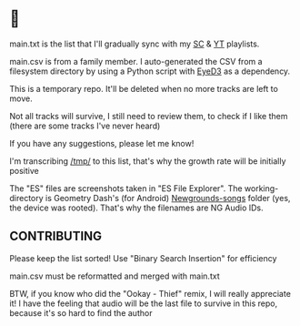 # 🎵

main.txt is the list that I'll gradually sync with my [SC](https://soundcloud.com/rudxain/sets/music-playlist) & [YT](https://youtube.com/playlist?list=PLUryK3zza2ScWOhbd__X4Ne0xC6TlKiiH) playlists.

main.csv is from a family member. I auto-generated the CSV from a filesystem directory by using a Python script with [EyeD3](https://eyed3.readthedocs.io/en/latest) as a dependency.

This is a temporary repo. It'll be deleted when no more tracks are left to move.

Not all tracks will survive, I still need to review them, to check if I like them (there are some tracks I've never heard)

If you have any suggestions, please let me know!

I'm transcribing [/tmp/](tmp) to this list, that's why the growth rate will be initially positive

The "ES" files are screenshots taken in "ES File Explorer".
The working-directory is Geometry Dash's (for Android) [Newgrounds-songs](https://newgrounds.com/audio) folder (yes, the device was rooted). That's why the filenames are NG Audio IDs.

## CONTRIBUTING

Please keep the list sorted! Use "Binary Search Insertion" for efficiency

main.csv must be reformatted and merged with main.txt

BTW, if you know who did the "Ookay - Thief" remix, I will really appreciate it!
I have the feeling that audio will be the last file to survive in this repo, because it's so hard to find the author
